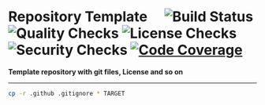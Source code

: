 # Repository Template&emsp; ![Build Status] ![Quality Checks] ![License Checks] ![Security Checks] [![Code Coverage]][codecov.io]

[Build Status]: https://github.com/wayfair-tremor/repo-template/workflows/Tests/badge.svg
[Quality Checks]: https://github.com/wayfair-tremor/repo-template/workflows/Checks/badge.svg
[License Checks]: https://github.com/wayfair-tremor/repo-template/workflows/License%20audit/badge.svg
[Security Checks]: https://github.com/wayfair-tremor/repo-template/workflows/Security%20audit/badge.svg
[Code Coverage]: https://codecov.io/gh/wayfair-tremor/repo-template/branch/main/graph/badge.svg
[codecov.io]: https://codecov.io/gh/wayfair-tremor/repo-template

**Template repository with git files, License and so on**

---

```bash
cp -r .github .gitignore * TARGET
```

